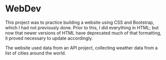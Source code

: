 # WebDev

This project was to practice building a website using CSS and Bootstrap, which I had not previously done. Prior to this, I did everything in HTML; but now that newer versions of HTML have deprecated much of that formatting, it proved necessary to update accordingly.

The website used data from an API project, collecting weather data from a list of cities around the world.
